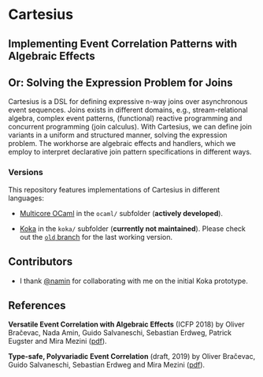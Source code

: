 # Cartesius
## Implementing Event Correlation Patterns with Algebraic Effects
## Or: Solving the Expression Problem for Joins

Cartesius is a DSL for defining expressive n-way joins over asynchronous
event sequences. Joins exists in different domains, e.g.,
stream-relational algebra, complex event patterns, (functional)
reactive programming and concurrent programming (join calculus).  With
Cartesius, we can define join variants in a uniform and structured manner,
solving the expression problem.  The workhorse are algebraic effects
and handlers, which we employ to interpret declarative join pattern
specifications in different ways.

### Versions

This repository features implementations of Cartesius in different languages:

* [Multicore OCaml](https://github.com/ocamllabs/ocaml-multicore) in the `ocaml/` subfolder (**actively developed**).

* [Koka](https://github.com/koka-lang/koka) in the `koka/` subfolder (**currently not maintained**).
Please check out the [`old` branch](https://github.com/bracevac/corrl/blob/old/koka/corrl/corrl/corrl.kk)
for the last working version.


## Contributors

* I thank [@namin](https://github.com/namin) for collaborating with me on the initial Koka prototype.

## References

**Versatile Event Correlation with Algebraic Effects** (ICFP 2018)
by Oliver Bračevac, Nada Amin, Guido Salvaneschi, Sebastian Erdweg, Patrick Eugster and Mira Mezini
([pdf](https://dl.acm.org/citation.cfm?id=3236762)).


**Type-safe, Polyvariadic Event Correlation** (draft, 2019)
by Oliver Bračevac, Guido Salvaneschi, Sebastian Erdweg and Mira Mezini
([pdf](http://www.st.informatik.tu-darmstadt.de/artifacts/corrl/polyjoin_draft.pdf)).
